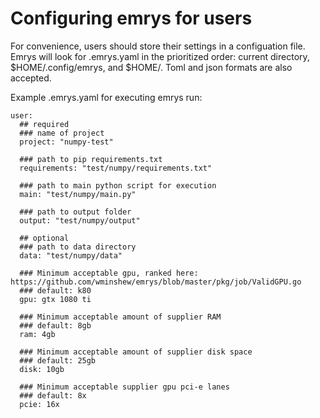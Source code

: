 # Configuring emrys for users

For convenience, users should store their settings in a configuation file. Emrys will look for .emrys.yaml in the prioritized order: current directory, $HOME/.config/emrys, and $HOME/. Toml and json formats are also accepted.

Example .emrys.yaml for executing emrys run:

    user:
      ## required
      ### name of project
      project: "numpy-test"

      ### path to pip requirements.txt
      requirements: "test/numpy/requirements.txt"

      ### path to main python script for execution
      main: "test/numpy/main.py"

      ### path to output folder
      output: "test/numpy/output"

      ## optional
      ### path to data directory
      data: "test/numpy/data"

      ### Minimum acceptable gpu, ranked here: https://github.com/wminshew/emrys/blob/master/pkg/job/ValidGPU.go
      ### default: k80
      gpu: gtx 1080 ti

      ### Minimum acceptable amount of supplier RAM
      ### default: 8gb
      ram: 4gb

      ### Minimum acceptable amount of supplier disk space
      ### default: 25gb
      disk: 10gb

      ### Minimum acceptable supplier gpu pci-e lanes
      ### default: 8x
      pcie: 16x
